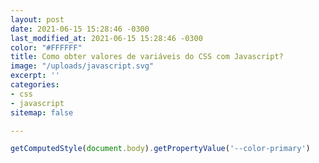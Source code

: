 ```yaml
---
layout: post
date: 2021-06-15 15:28:46 -0300
last_modified_at: 2021-06-15 15:28:46 -0300
color: "#FFFFFF"
title: Como obter valores de variáveis do CSS com Javascript?
image: "/uploads/javascript.svg"
excerpt: ''
categories:
- css
- javascript
sitemap: false

---
```

```javascript
getComputedStyle(document.body).getPropertyValue('--color-primary')
```